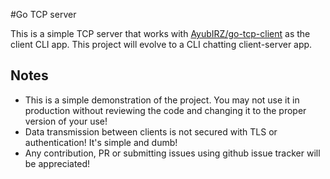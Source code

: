 #Go TCP server

This is a simple TCP server that works with [AyubIRZ/go-tcp-client](https://github.com/AyubIRZ/go-tcp-client) as the client CLI app.
This project will evolve to a CLI chatting client-server app.

## Notes
- This is a simple demonstration of the project. You may not use it in production without reviewing the code and changing it to the proper version of your use!
- Data transmission between clients is not secured with TLS or authentication! It's simple and dumb!
-  Any contribution, PR or submitting issues using github issue tracker will be appreciated!